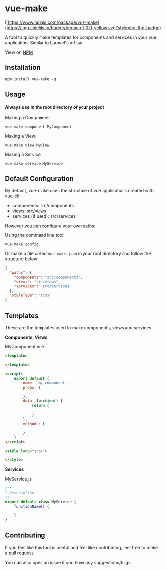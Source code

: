 # vue-make

![https://www.npmjs.com/package/vue-make](https://img.shields.io/badge/Version-1.0.0-yellow.svg?style=for-the-badge)

A tool to quickly make templates for components and services in your vue application. Similar to Laravel's artisan.

View on [NPM](https://www.npmjs.com/package/vue-make)

## Installation

`npm install vue-make -g`

## Usage

#### **Always use in the root directory of your project**

Making a Component:

`vue-make component MyComponent`

Making a View:

`vue-make view MyView`

Making a Service:

`vue-make service MyService`

## Default Configuration

By default, vue-make uses the structure of vue applications created with vue-cli:

- components: src/components
- views: src/views
- services (if used): src/services

However you can configure your own paths:

Using the command line tool:

`vue-make config`

Or make a file called `vue-make.json` in your root directory and follow the structure below:

```json
{
  "paths": {
    "components": "src/components",
    "views": "src/views",
    "services": "src/services"
  },
  "styleType": "scss"
}
```

## Templates

These are the templates used to make components, views and services.

**Components, Views**

MyComponent.vue
```html
<template>

</template>

<script>
    export default {
        name: 'my-component',
        props: {

        },
        data: function() {
            return {

            }
        },
        methods: {

        }
    }
</script>

<style lang="scss">

</style>
```

**Services**

MyService.js
```javascript
/**
* Description
*/
export default class MyService {
    functionName() {

    }
}

```

## Contributing

If you feel like this tool is useful and feel like contributing, feel free to make a pull request.

You can also open an issue if you have any suggestions/bugs.

